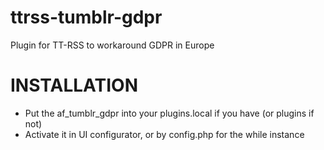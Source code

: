 # ttrss-tumblr-gdpr
Plugin for TT-RSS to workaround GDPR in Europe

# INSTALLATION
- Put the af_tumblr_gdpr into your plugins.local if you have (or plugins if not)
- Activate it in UI configurator, or by config.php for the while instance
